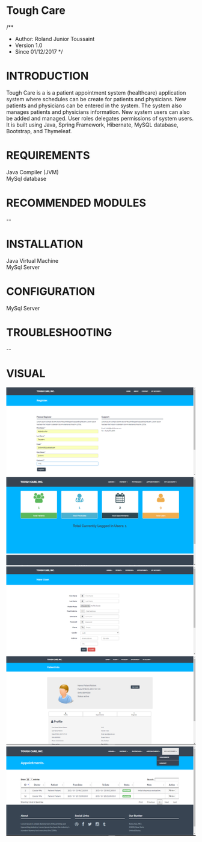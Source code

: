 # Tough Care

/**
* Author:  Roland Junior Toussaint
* Version 1.0
* Since   01/12/2017
*/


# INTRODUCTION

Tough Care is a is a patient appointment system (healthcare) application system where schedules can be create for patients and physicians. New patients and physicians can be entered in the system. The system also manages patients and physicians information. New system users can also be added and managed. User roles delegates permissions of system users. It is built using Java, Spring Framework, Hibernate, MySQL database, Bootstrap, and Thymeleaf.


# REQUIREMENTS

Java Compiler (JVM) </br>
MySql database </br>



# RECOMMENDED MODULES

 -- </br>


# INSTALLATION

Java Virtual Machine </br>
MySql Server </br>


# CONFIGURATION

MySql Server </br>



# TROUBLESHOOTING

-- </br>

# VISUAL

![alt tag](https://github.com/juniorro/patient-appointment-system/blob/master/visual1.PNG) </br>
![alt tag](https://github.com/juniorro/patient-appointment-system/blob/master/visual2.PNG) </br>
![alt tag](https://github.com/juniorro/patient-appointment-system/blob/master/visual3.PNG) </br>
![alt tag](https://github.com/juniorro/patient-appointment-system/blob/master/visual4.PNG) </br>
![alt tag](https://github.com/juniorro/patient-appointment-system/blob/master/visual5.PNG) </br>

